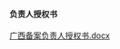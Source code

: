 #### 负责人授权书

[广西备案负责人授权书.docx](https://badownload.s3.cn-north-1.jdcloud-oss.com/buchongziliao/guangxi/gxshouquanshu.doc)



